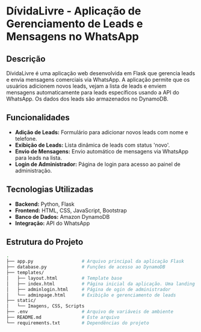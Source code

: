 # DívidaLivre - Aplicação de Gerenciamento de Leads e Mensagens no WhatsApp

## Descrição

DívidaLivre é uma aplicação web desenvolvida em Flask que gerencia leads e envia mensagens comerciais via WhatsApp. A aplicação permite que os usuários adicionem novos leads, vejam a lista de leads e enviem mensagens automaticamente para leads específicos usando a API do WhatsApp. Os dados dos leads são armazenados no DynamoDB.

## Funcionalidades

- **Adição de Leads:** Formulário para adicionar novos leads com nome e telefone.
- **Exibição de Leads:** Lista dinâmica de leads com status 'novo'.
- **Envio de Mensagens:** Envio automático de mensagens via WhatsApp para leads na lista.
- **Login de Administrador:** Página de login para acesso ao painel de administração.

## Tecnologias Utilizadas

- **Backend:** Python, Flask
- **Frontend:** HTML, CSS, JavaScript, Bootstrap
- **Banco de Dados:** Amazon DynamoDB
- **Integração:** API do WhatsApp

## Estrutura do Projeto

```bash
.
├── app.py                  # Arquivo principal da aplicação Flask
├── database.py             # Funções de acesso ao DynamoDB
├── templates/
│   ├── layout.html         # Template base
│   ├── index.html          # Página inicial da aplicação. Uma landing page mostrando sobre a empresa
│   ├── adminlogin.html     # Página de ogin de administrador
│   └── adminpage.html      # Exibição e gerenciamento de leads
├── static/
│   └── Imagens, CSS, Scripts
├── .env                    # Arquivo de variáveis de ambiente
├── README.md               # Este arquivo
└── requirements.txt        # Dependências do projeto
